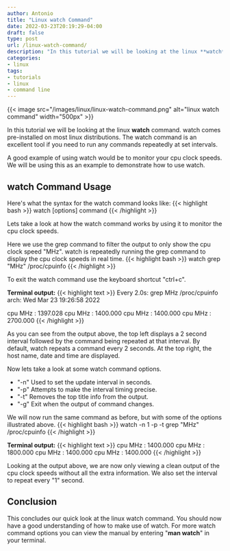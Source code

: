 ```yaml
---
author: Antonio
title: "Linux watch Command"
date: 2022-03-23T20:19:29-04:00
draft: false
type: post
url: /linux-watch-command/
description: "In this tutorial we will be looking at the linux **watch** command. The watch command is an excellent tool if you need to run any commands repeatedly at set intervals."
categories:
- linux
tags:
- tutorials
- linux
- command line
---
```


{{< image src="/images/linux/linux-watch-command.png" alt="linux watch command" width="500px" >}}

In this tutorial we will be looking at the linux **watch** command. watch comes pre-installed on most linux distributions. The watch command is an excellent tool if you need to run any commands repeatedly at set intervals.

<!--more-->

A good example of using watch would be to monitor your cpu clock speeds. We will be using this as an example to demonstrate how to use watch.

## **watch Command Usage**

Here's what the syntax for the watch command looks like:
{{< highlight bash >}}
watch [options] command
{{< /highlight >}}

Lets take a look at how the watch command works by using it to monitor the cpu clock speeds.

Here we use the grep command to filter the output to only show the cpu clock speed "MHz". watch is repeatedly running the grep command to display the cpu clock speeds in real time.
{{< highlight bash >}}
watch grep "MHz" /proc/cpuinfo
{{< /highlight >}}

To exit the watch command use the keyboard shortcut "ctrl+c".

**Terminal output:**
{{< highlight text >}}
Every 2.0s: grep MHz /proc/cpuinfo                 arch: Wed Mar 23 19:26:58 2022

cpu MHz         : 1397.028
cpu MHz         : 1400.000
cpu MHz         : 1400.000
cpu MHz         : 2700.000
{{< /highlight >}}

As you can see from the output above, the top left displays a 2 second interval followed by the command being repeated at that interval. By default, watch repeats a command every 2 seconds. At the top right, the host name, date and time are displayed.

<!--adsense-->

Now lets take a look at some watch command options.

- "-n" Used to set the update interval in seconds.
- "-p" Attempts to make the interval timing precise.
- "-t" Removes the top title info from the output.
- "-g" Exit when the output of command changes.

We will now run the same command as before, but with some of the options illustrated above.
{{< highlight bash >}}
watch -n 1 -p -t grep "MHz" /proc/cpuinfo
{{< /highlight >}}

**Terminal output:**
{{< highlight text >}}
cpu MHz         : 1400.000
cpu MHz         : 1800.000
cpu MHz         : 1400.000
cpu MHz         : 1400.000
{{< /highlight >}}

Looking at the output above, we are now only viewing a clean output of the cpu clock speeds without all the extra information. We also set the interval to repeat every "1" second.

## **Conclusion**

This concludes our quick look at the linux watch command. You should now have a good understanding of how to make use of watch. For more watch command options you can view the manual by entering "**man watch**" in your terminal.
